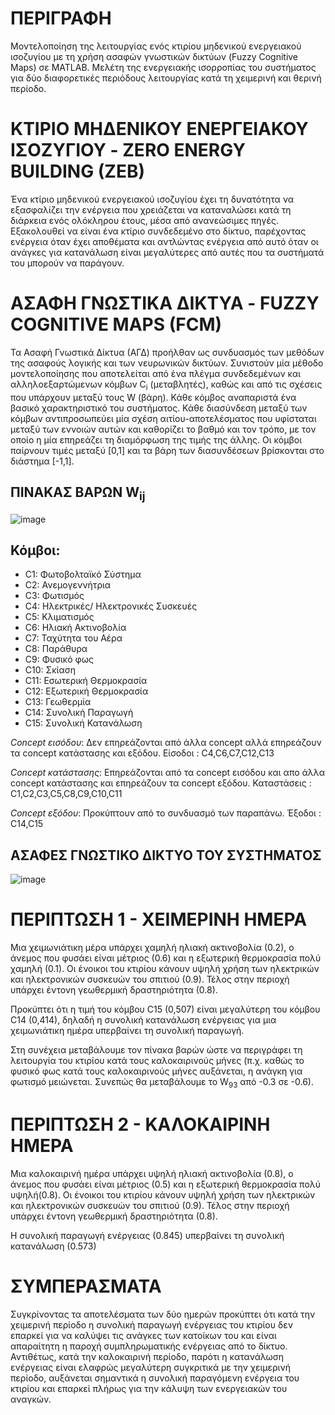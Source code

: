 # ΠΕΡΙΓΡΑΦΗ 

Μοντελοποίηση της λειτουργίας ενός κτιρίου μηδενικού  ενεργειακού ισοζυγίου με τη χρήση ασαφών γνωστικών δικτύων (Fuzzy Cognitive Maps) σε MATLAB. Μελέτη της ενεργειακής ισορροπίας του συστήματος για δύο διαφορετικές περιόδους λειτουργίας κατά τη χειμερινή και θερινή περίοδο.

# ΚΤΙΡΙΟ ΜΗΔΕΝΙΚΟΥ ΕΝΕΡΓΕΙΑΚΟΥ ΙΣΟΖΥΓΙΟΥ - ZERO ENERGY BUILDING (ZEB)

Ένα κτίριο μηδενικού ενεργειακού ισοζυγίου έχει τη δυνατότητα να εξασφαλίζει την ενέργεια που χρειάζεται να καταναλώσει κατά τη διάρκεια ενός ολόκληρου έτους, μέσα από ανανεώσιμες πηγές. Εξακολουθεί να είναι ένα κτίριο συνδεδεμένο στο δίκτυο, παρέχοντας ενέργεια όταν έχει αποθέματα και αντλώντας ενέργεια από αυτό όταν οι ανάγκες  για κατανάλωση  είναι μεγαλύτερες από αυτές που τα συστήματά του μπορούν να παράγουν. 

# ΑΣΑΦΗ ΓΝΩΣΤΙΚΑ ΔΙΚΤΥΑ - FUZZY COGNITIVE MAPS (FCM)

Τα Ασαφή Γνωστικά Δίκτυα (ΑΓΔ) προήλθαν ως συνδυασμός των μεθόδων της ασαφούς λογικής και των νευρωνικών δικτύων. Συνιστούν μία μέθοδο μοντελοποίησης που αποτελείται από ένα πλέγμα συνδεδεμένων και αλληλοεξαρτώμενων κόμβων C<sub>i</sub> (μεταβλητές), καθώς και από τις σχέσεις που υπάρχουν μεταξύ τους W (βάρη). Κάθε κόμβος αναπαριστά ένα βασικό χαρακτηριστικό του συστήματος. Κάθε διασύνδεση μεταξύ των κόμβων αντιπροσωπεύει μία σχέση αιτίου-αποτελέσματος που υφίσταται μεταξύ των εννοιών αυτών και καθορίζει το βαθμό και τον τρόπο, με τον οποίο η μία επηρεάζει τη διαμόρφωση της τιμής της άλλης. Oι κόμβοι παίρνουν τιμές μεταξύ [0,1] και τα βάρη των διασυνδέσεων βρίσκονται στο διάστημα [-1,1].

 ## ΠΙΝΑΚΑΣ ΒΑΡΩΝ W<sub>ij</sub>

![image](https://user-images.githubusercontent.com/59124127/168047549-f8fe8f6a-cd1d-4906-8177-1573c4787eed.png)


## Κόμβοι: 


- C1: Φωτοβολταϊκό Σύστημα   
- C2: Ανεμογεννήτρια 
- C3: Φωτισμός 
- C4: Ηλεκτρικές/ Ηλεκτρονικές Συσκευές 
- C5: Κλιματισμός 
- C6: Ηλιακή Ακτινοβολία 
- C7: Ταχύτητα του Αέρα
- C8: Παράθυρα 
- C9: Φυσικό φως 
- C10: Σκίαση 
- C11: Εσωτερική Θερμοκρασία 
- C12: Εξωτερική Θερμοκρασία
- C13: Γεωθερμία
- C14: Συνολική Παραγωγή  
- C15: Συνολική Κατανάλωση


_Concept εισόδου_: Δεν επηρεάζονται από άλλα concept αλλά επηρεάζουν τα concept
κατάστασης και εξόδου. Είσοδοι : C4,C6,C7,C12,C13

_Concept κατάστασης_: Επηρεάζονται από τα concept εισόδου και απο άλλα concept κατάστασης και επηρεάζουν τα concept εξόδου. Καταστάσεις : C1,C2,C3,C5,C8,C9,C10,C11

_Concept εξόδου_: Προκύπτουν από το συνδυασμό των παραπάνω. Έξοδοι : C14,C15

## ΑΣΑΦΕΣ ΓΝΩΣΤΙΚΟ ΔΙΚΤΥΟ ΤΟΥ ΣΥΣΤΗΜΑΤΟΣ

![image](https://user-images.githubusercontent.com/59124127/168053445-ee4c3e8f-c8aa-41af-8121-7a9256f9b37b.png)

# ΠΕΡΙΠΤΩΣΗ 1 - ΧΕΙΜΕΡΙΝΗ ΗΜΕΡΑ

Μια χειμωνιάτικη μέρα υπάρχει χαμηλή ηλιακή ακτινοβολία (0.2), ο άνεμος που φυσάει είναι 
μέτριος (0.6) και η εξωτερική θερμοκρασία πολύ χαμηλή (0.1). Οι ένοικοι του κτιρίου κάνουν 
υψηλή χρήση των ηλεκτρικών και ηλεκτρονικών συσκευών του σπιτιού (0.9). Τέλος στην 
περιοχή υπάρχει έντονη γεωθερμική δραστηριότητα (0.8).

Προκύπτει ότι η τιμή του κόμβου C15 (0,507) είναι μεγαλύτερη του κόμβου C14 (0,414), δηλαδή η συνολική κατανάλωση ενέργειας για μια χειμωνιάτικη ημέρα υπερβαίνει τη συνολική παραγωγή. 

Στη συνέχεια μεταβάλουμε τον πίνακα βαρών ώστε να περιγράφει τη λειτουργία του κτιρίου κατά τους καλοκαιρινούς μήνες (π.χ. καθώς το φυσικό φως κατά τους καλοκαιρινούς μήνες αυξάνεται, η ανάγκη για φωτισμό μειώνεται. Συνεπώς θα μεταβάλουμε το W<sub>93</sub> από -0.3 σε -0.6).

# ΠΕΡΙΠΤΩΣΗ 2 - ΚΑΛΟΚΑΙΡΙΝΗ ΗΜΕΡΑ

Μια καλοκαιρινή ημέρα υπάρχει υψηλή ηλιακή ακτινοβολία (0.8), ο άνεμος που φυσάει είναι 
μέτριος (0.5) και η εξωτερική θερμοκρασία πολύ υψηλή(0.8). Οι ένοικοι του κτιρίου κάνουν 
υψηλή χρήση των ηλεκτρικών και ηλεκτρονικών συσκευών του σπιτιού (0.9). Τέλος στην 
περιοχή υπάρχει έντονη γεωθερμική δραστηριότητα (0.8).

Η συνολική παραγωγή ενέργειας (0.845) υπερβαίνει τη συνολική κατανάλωση (0.573)

# ΣΥΜΠΕΡΑΣΜΑΤΑ

Συγκρίνοντας τα αποτελέσματα των δύο ημερών προκύπτει ότι κατά την χειμερινή περίοδο η συνολική παραγωγή ενέργειας του κτιρίου δεν επαρκεί για να καλύψει τις ανάγκες των κατοίκων του και είναι απαραίτητη η παροχή συμπληρωματικής ενέργειας από το δίκτυο. Αντιθέτως, κατά την καλοκαιρινή περίοδο, παρότι η κατανάλωση ενέργειας είναι ελαφρώς μεγαλύτερη συγκριτικά με την χειμερινή περίοδο, αυξάνεται σημαντικά η συνολική παραγόμενη ενέργεια του κτιρίου και επαρκεί πλήρως για την κάλυψη των ενεργειακών του αναγκών. 
